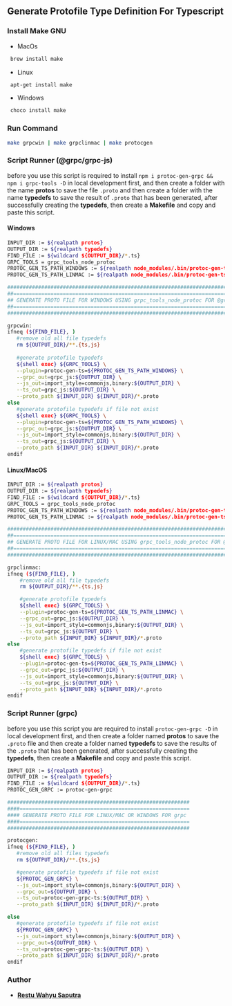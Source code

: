 ## Generate Protofile Type Definition For Typescript

### Install Make GNU

- MacOs
 ```sh
  brew install make
 ```

- Linux
 ```sh
  apt-get install make
 ```
 
 - Windows
 ```sh
  choco install make
 ```

### Run Command

```sh
make grpcwin | make grpclinmac | make protocgen 
```
 
### Script Runner (@grpc/grpc-js)

before you use this script is required to install `npm i protoc-gen-grpc && npm i grpc-tools -D` in local development first, and then create a folder with the name **protos** to save the file `.proto` and then create a folder with the name **typedefs** to save the result of `.proto` that has been generated, after successfully creating the **typedefs**, then create a **Makefile** and copy and paste this script.
 
 #### Windows
 
 ```bash
INPUT_DIR := ${realpath protos}
OUTPUT_DIR := ${realpath typedefs}
FIND_FILE := ${wildcard ${OUTPUT_DIR}/*.ts}
GRPC_TOOLS = grpc_tools_node_protoc
PROTOC_GEN_TS_PATH_WINDOWS := ${realpath node_modules/.bin/protoc-gen-ts.cmd}
PROTOC_GEN_TS_PATH_LINMAC := ${realpath node_modules/.bin/protoc-gen-ts}

#################################################################################
##===============================================================================
## GENERATE PROTO FILE FOR WINDOWS USING grpc_tools_node_protoc FOR @grpc/grpc-js
##===============================================================================
#################################################################################

grpcwin:
ifneq (${FIND_FILE}, )
	#remove old all file typedefs
	rm ${OUTPUT_DIR}/**.{ts,js}
	
	#generate protofile typedefs
	${shell exec} ${GRPC_TOOLS} \
	--plugin=protoc-gen-ts=${PROTOC_GEN_TS_PATH_WINDOWS} \
	--grpc_out=grpc_js:${OUTPUT_DIR} \
	--js_out=import_style=commonjs,binary:${OUTPUT_DIR} \
	--ts_out=grpc_js:${OUTPUT_DIR} \
	--proto_path ${INPUT_DIR} ${INPUT_DIR}/*.proto
else	
	#generate protofile typedefs if file not exist
	${shell exec} ${GRPC_TOOLS} \
	--plugin=protoc-gen-ts=${PROTOC_GEN_TS_PATH_WINDOWS} \
	--grpc_out=grpc_js:${OUTPUT_DIR} \
	--js_out=import_style=commonjs,binary:${OUTPUT_DIR} \
	--ts_out=grpc_js:${OUTPUT_DIR} \
	--proto_path ${INPUT_DIR} ${INPUT_DIR}/*.proto
endif
 ```

#### Linux/MacOS
 
```bash
INPUT_DIR := ${realpath protos}
OUTPUT_DIR := ${realpath typedefs}
FIND_FILE := ${wildcard ${OUTPUT_DIR}/*.ts}
GRPC_TOOLS = grpc_tools_node_protoc
PROTOC_GEN_TS_PATH_WINDOWS := ${realpath node_modules/.bin/protoc-gen-ts.cmd}
PROTOC_GEN_TS_PATH_LINMAC := ${realpath node_modules/.bin/protoc-gen-ts}

####################################################################################
##==================================================================================
## GENERATE PROTO FILE FOR LINUX/MAC USING grpc_tools_node_protoc FOR @grpc/grpc-js
##==================================================================================
####################################################################################

grpclinmac:
ifneq (${FIND_FILE}, )
	#remove old all file typedefs
	rm ${OUTPUT_DIR}/**.{ts,js}

	#generate protofile typedefs
	${shell exec} ${GRPC_TOOLS} \
	--plugin=protoc-gen-ts=${PROTOC_GEN_TS_PATH_LINMAC} \
	--grpc_out=grpc_js:${OUTPUT_DIR} \
	--js_out=import_style=commonjs,binary:${OUTPUT_DIR} \
	--ts_out=grpc_js:${OUTPUT_DIR} \
	--proto_path ${INPUT_DIR} ${INPUT_DIR}/*.proto
else
	#generate protofile typedefs if file not exist
	${shell exec} ${GRPC_TOOLS} \
	--plugin=protoc-gen-ts=${PROTOC_GEN_TS_PATH_LINMAC} \
	--grpc_out=grpc_js:${OUTPUT_DIR} \
	--js_out=import_style=commonjs,binary:${OUTPUT_DIR} \
	--ts_out=grpc_js:${OUTPUT_DIR} \
	--proto_path ${INPUT_DIR} ${INPUT_DIR}/*.proto
endif
```
 
### Script Runner (grpc)
 
before you use this script you are required to install `protoc-gen-grpc -D` in local development first, and then create a folder named **protos** to save the `.proto` file and then create a folder named **typedefs** to save the results of the `.proto` that has been generated, after successfully creating the **typedefs**, then create a **Makefile** and copy and paste this script.

 ```bash
INPUT_DIR := ${realpath protos}
OUTPUT_DIR := ${realpath typedefs}
FIND_FILE := ${wildcard ${OUTPUT_DIR}/*.ts}
PROTOC_GEN_GRPC := protoc-gen-grpc

###########################################################
####=======================================================
#### GENERATE PROTO FILE FOR LINUX/MAC OR WINDOWS FOR grpc
####=======================================================
###########################################################

protocgen:
ifneq (${FIND_FILE}, )
	#remove old all files typedefs
	rm ${OUTPUT_DIR}/**.{ts,js}

	#generate protofile typedefs if file not exist
	${PROTOC_GEN_GRPC} \
	--js_out=import_style=commonjs,binary:${OUTPUT_DIR} \
	--grpc_out=${OUTPUT_DIR} \
	--ts_out=protoc-gen-grpc-ts:${OUTPUT_DIR} \
	--proto_path ${INPUT_DIR} ${INPUT_DIR}/*.proto

else
	#generate protofile typedefs if file not exist
	${PROTOC_GEN_GRPC} \
	--js_out=import_style=commonjs,binary:${OUTPUT_DIR} \
	--grpc_out=${OUTPUT_DIR} \
	--ts_out=protoc-gen-grpc-ts:${OUTPUT_DIR} \
	--proto_path ${INPUT_DIR} ${INPUT_DIR}/*.proto
endif
 ```
 
 ### Author
 
 -  **[Restu Wahyu Saputra](https://github.com/restuwahyu13)**
